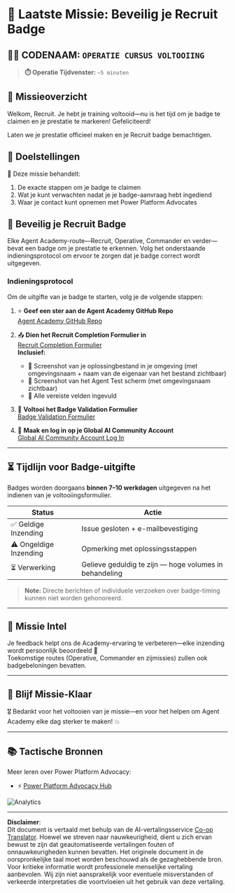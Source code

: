 <!--
CO_OP_TRANSLATOR_METADATA:
{
  "original_hash": "c309da91b8c84aad1ab6e8bbf25674df",
  "translation_date": "2025-10-17T06:06:24+00:00",
  "source_file": "docs/recruit/course-completion-badges-recruit/README.md",
  "language_code": "nl"
}
-->
# 🚨 Laatste Missie: Beveilig je Recruit Badge

## 🕵️‍♂️ CODENAAM: `OPERATIE CURSUS VOLTOOIING`

> **⏱️ Operatie Tijdvenster:** `~5 minuten`  

## 🎯 Missieoverzicht

Welkom, Recruit. Je hebt je training voltooid—nu is het tijd om je badge te claimen en je prestatie te markeren! Gefeliciteerd!  

Laten we je prestatie officieel maken en je Recruit badge bemachtigen.

## 🔎 Doelstellingen

📖 Deze missie behandelt:

1. De exacte stappen om je badge te claimen
1. Wat je kunt verwachten nadat je je badge-aanvraag hebt ingediend
1. Waar je contact kunt opnemen met Power Platform Advocates

## 🏅 Beveilig je Recruit Badge

Elke Agent Academy-route—Recruit, Operative, Commander en verder—bevat een badge om je prestatie te erkennen. Volg het onderstaande indieningsprotocol om ervoor te zorgen dat je badge correct wordt uitgegeven.

### Indieningsprotocol

Om de uitgifte van je badge te starten, volg je de volgende stappen:

1. ⭐ **Geef een ster aan de Agent Academy GitHub Repo**  
   [Agent Academy GitHub Repo](https://github.com/microsoft/agent-academy)

1. 📤 **Dien het Recruit Completion Formulier in**  
   [Recruit Completion Formulier](https://aka.ms/agent-academy-recruit/badge)  
   **Inclusief:**
      * 📸 Screenshot van je oplossingbestand in je omgeving (met omgevingsnaam + naam van de eigenaar van het bestand zichtbaar)
      * 📸 Screenshot van het Agent Test scherm (met omgevingsnaam zichtbaar)
      * 📝 Alle vereiste velden ingevuld

1. 🧾 **Voltooi het Badge Validation Formulier**  
   [Badge Validation Formulier](https://aka.ms/agent-academy-recruit/form)

1. 🔐 **Maak en log in op je Global AI Community Account**  
   [Global AI Community Account Log In](https://globalai.community/auth/login)

---

## ⏳ Tijdlijn voor Badge-uitgifte

Badges worden doorgaans **binnen 7–10 werkdagen** uitgegeven na het indienen van je voltooiingsformulier.

| Status           | Actie                                    |
|------------------|-------------------------------------------|
| ✅ Geldige Inzending | Issue gesloten + e-mailbevestiging         |
| ⚠️ Ongeldige Inzending | Opmerking met oplossingsstappen             |
| ⏳ Verwerking    | Gelieve geduldig te zijn — hoge volumes in behandeling |

> **Note:** Directe berichten of individuele verzoeken over badge-timing kunnen niet worden gehonoreerd.

---

## 🧠 Missie Intel

Je feedback helpt ons de Academy-ervaring te verbeteren—elke inzending wordt persoonlijk beoordeeld 💖  
Toekomstige routes (Operative, Commander en zijmissies) zullen ook badgebeloningen bevatten.

---

## 📡 Blijf Missie-Klaar

🎖 Bedankt voor het voltooien van je missie—en voor het helpen om Agent Academy elke dag sterker te maken! 💥

---

## 📚 Tactische Bronnen

Meer leren over Power Platform Advocacy:

* ⚡ [Power Platform Advocacy Hub](https://aka.ms/power-advocates)

<!-- markdownlint-disable-next-line MD033 -->
<img src="https://m365-visitor-stats.azurewebsites.net/agent-academy/recruit/final-mission" alt="Analytics" />

---

**Disclaimer**:  
Dit document is vertaald met behulp van de AI-vertalingsservice [Co-op Translator](https://github.com/Azure/co-op-translator). Hoewel we streven naar nauwkeurigheid, dient u zich ervan bewust te zijn dat geautomatiseerde vertalingen fouten of onnauwkeurigheden kunnen bevatten. Het originele document in de oorspronkelijke taal moet worden beschouwd als de gezaghebbende bron. Voor kritieke informatie wordt professionele menselijke vertaling aanbevolen. Wij zijn niet aansprakelijk voor eventuele misverstanden of verkeerde interpretaties die voortvloeien uit het gebruik van deze vertaling.